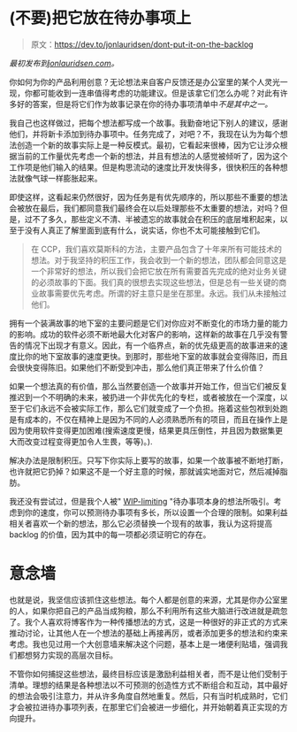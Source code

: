 # (不要)把它放在待办事项上

> 原文：<https://dev.to/jonlauridsen/dont-put-it-on-the-backlog>

*最初发布到[jonlauridsen.com](http://jonlauridsen.com/blog/2017/dont-put-it-on-the-backlog/)。*

你如何为你的产品利用创意？无论想法来自客户反馈还是办公室里的某个人灵光一现，你都可能收到一连串值得考虑的功能建议。但是该拿它们怎么办呢？对此有许多好的答案，但是将它们作为故事记录在你的待办事项清单中*不是其中之一。*

我自己也这样做过，把每个想法都写成一个故事。我勤奋地记下别人的建议，感谢他们，并将新卡添加到待办事项中。任务完成了，对吧？不，我现在认为为每个想法创造一个新的故事实际上是一种反模式。最初，它看起来很棒，因为它让涉众根据当前的工作量优先考虑一个新的想法，并且有想法的人感觉被倾听了，因为这个工作项是他们输入的结果。但是构思流动的速度比开发快得多，很快积压的各种想法就像气球一样膨胀起来。

即使这样，这看起来仍然很好，因为任务是有优先顺序的，所以那些不重要的想法会被放在最后，我们都同意我们最终会在以后处理那些不太重要的想法，对吗？但是，过不了多久，那些定义不清、半被遗忘的故事就会在积压的底层堆积起来，以至于没有人真正了解里面到底有什么，说实话，你也不太可能接触到它们。

> 在 CCP，我们喜欢莫斯科的方法，主要产品包含了十年来所有可能技术的想法。对于我坚持的积压工作，我会收到一个新的想法，团队都会同意这是一个非常好的想法，所以我们会把它放在所有需要首先完成的绝对业务关键的必须故事的下面。我们真的很想去实现这些想法，但是总有一些关键的商业故事需要优先考虑。所谓的好主意只是坐在那里。永远。我们从未接触过他们。

拥有一个装满故事的地下室的主要问题是它们对你应对不断变化的市场力量的能力的影响。成功的软件必须不断地最大化对客户的影响，这样新的故事在几乎没有警告的情况下出现才有意义。因此，有一个临界点，新的优先级更高的故事进来的速度比你的地下室故事的速度更快。到那时，那些地下室的故事就会变得陈旧，而且会很快变得陈旧。如果他们不断受到冲击，那么他们真正带来了什么价值？

如果一个想法真的有价值，那么当然要创造一个故事并开始工作，但当它们被反复推迟到一个不明确的未来，被扔进一个非优先化的专栏，或者被放在一个深度，以至于它们永远不会被实际工作，那么它们就变成了一个负担。拖着这些包袱到处跑是有成本的，不仅在精神上是因为不同的人必须熟悉所有的项目，而且在操作上是因为使用软件变得更加困难(搜索速度更慢，结果更具压倒性，并且因为数据集更大而改变过程变得更加令人生畏，等等)。).

解决办法是限制积压。只写下你实际上要写的故事，如果一个故事被不断地打断，也许就把它扔掉？如果这不是一个好主意的时候，那就诚实地面对它，然后减掉脂肪。

我还没有尝试过，但是我个人被" [WIP-limiting](http://searchsoftwarequality.techtarget.com/definition/WIP-limit) "待办事项本身的想法所吸引。考虑到你的速度，你可以预测待办事项有多长，所以设置一个合理的限制。如果利益相关者喜欢一个新的想法，那么它必须替换一个现有的故事，我认为这将提高 backlog 的价值，因为其中的每一项都必须证明它的存在。

# 意念墙

也就是说，我坚信应该抓住这些想法。每个人都是创意的来源，尤其是你办公室里的人，如果你把自己的产品当成狗粮，那么不利用所有这些大脑进行改进就是疏忽了。我个人喜欢将博客作为一种传播想法的方式，这是一种很好的非正式的方式来推动讨论，让其他人在一个想法的基础上再接再厉，或者添加更多的想法和约束来考虑。我也见过用一个大创意墙来解决这个问题，基本上是一堵便利贴墙，强调我们都想努力实现的高层次目标。

不管你如何捕捉这些想法，最终目标应该是激励利益相关者，而不是让他们受制于清单。理想的结果是各种想法以不可预测的创造性方式不断组合和互动，其中最好的想法会吸引注意力，并从许多角度自然地重复。然后，只有当时机成熟时，它们才会被拉进待办事项列表，在那里它们会被进一步细化，并开始朝着真正实现的方向提升。